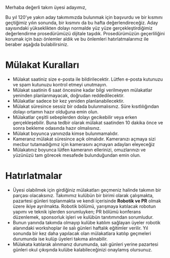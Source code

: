 Merhaba değerli takım üyesi adayımız,

Bu yıl 120'ye yakın aday takımımızda bulunmak için başvurdu ve bir kısmını geçtiğimiz yılın sonunda, bir kısmını da bu hafta değerlendireceğiz. Aday sayısındaki yükseklikten dolayı normalde yüz yüze gerçekleştirdiğimiz değerlendirme prosedürümüzü dijitale taşıdık. Prosedürümüzün geçerliliğini korumak için bazı önlemler aldık ve bu önlemleri hatırlatmalarımız ile beraber aşağıda bulabilirsiniz.

# Mülakat Kuralları

- Mülakat saatiniz size e-posta ile bildirilecektir. Lütfen e-posta kutunuzu ve spam kutunuzu kontrol etmeyi unutmayın.
- Mülakat saatinin 6 saat öncesine kadar bilgi verilmeyen mülakatlar yeninden planlanmayacak, doğrudan reddedilecektir.
- Mülakatlar sadece bir kez yeniden planlanabilecektir.
- Mülakat süresince sessiz bir odada bulunmalısınız. Süre kısıtlılığından dolayı ortamın hazır olduğuna emin olun.
- Mülakatlar çeşitli sebeplerden dolayı gecikebilir veya erken gerçekleşebilir. Buna tedbir olarak mülakat saatinden 10 dakika önce ve sonra bekleme odasında hazır olmalısınız.
- Mülakat boyunca yanınızda kimse bulunmamalıdır.
- Kameranız mülakat süresince açık olmalıdır. Kameranızı açmaya sizi mecbur tutamadığımız için kamerasını açmayan adayları eleyeceğiz
- Mülakatınız boyunca lütfen kameranın ellerinizi, omuzlarınızı ve yüzünüzü tam görecek mesafede bulunduğundan emin olun.

# Hatırlatmalar

- Üyesi olabilmek için girdiğiniz mülakatları geçmeniz halinde takımın bir parçası olacaksınız. Takımımız kulübün bir birimi olarak çalışmakta, pazartesi günleri toplanmakta ve kendi içerisinde **Robotik ve PR** olmak üzere ikiye ayrılmakta. Robotik bölümü, yarışmaya katılacak robotun yapımı ve teknik işlerden sorumluyken; PR bölümü konferans düzenlemek, sponsorluk işleri ve kulübün tanıtımından sorumludur.  
- Bunun yanında takımda olmayıp kulübe katılım sağlayan üyeler  robotik alanındaki workshoplar ile salı günleri haftalık eğitimler verilir. Yıl sonunda bir kez daha yapılacak olan mülakatlara katılıp geçmeleri durumunda ise kulüp üyeleri takıma alınabilir. 
- Mülakata katılarak alınmanız durumunda, salı günleri yerine pazartesi günleri okul çıkışında kulübe kalabileceğinizi onaylamış olursunuz.
